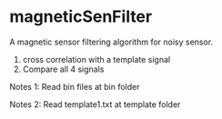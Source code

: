 # magneticSenFilter
A magnetic sensor filtering algorithm for noisy sensor.

1. cross correlation with a template signal
2. Compare all 4 signals


Notes 1: Read bin files at bin folder

Notes 2: Read template1.txt at template folder
